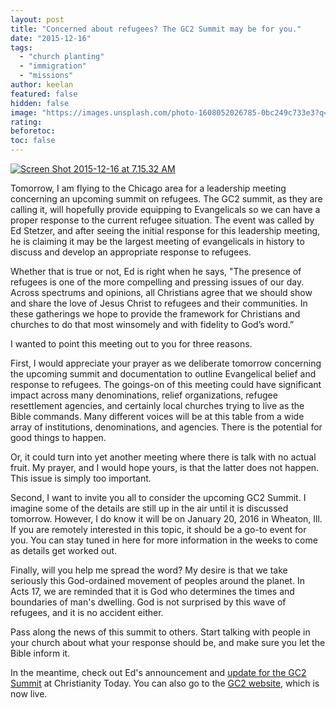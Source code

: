 ```yaml
---
layout: post
title: "Concerned about refugees? The GC2 Summit may be for you."
date: "2015-12-16"
tags: 
  - "church planting"
  - "immigration"
  - "missions"
author: keelan
featured: false
hidden: false
image: "https://images.unsplash.com/photo-1608052026785-0bc249c733e3?q=80&w=2118&auto=format&fit=crop&ixlib=rb-4.0.3&ixid=M3wxMjA3fDB8MHxwaG90by1wYWdlfHx8fGVufDB8fHx8fA%3D%3D"
rating:
beforetoc:
toc: false
---
```


[![Screen Shot 2015-12-16 at 7.15.32 AM](images/77e7d-screen-shot-2015-12-16-at-7.15.32-am.png)](http://www.gc2summit.com/?page_id=4484)

Tomorrow, I am flying to the Chicago area for a leadership meeting concerning an upcoming summit on refugees. The GC2 summit, as they are calling it, will hopefully provide equipping to Evangelicals so we can have a proper response to the current refugee situation. The event was called by Ed Stetzer, and after seeing the initial response for this leadership meeting, he is claiming it may be the largest meeting of evangelicals in history to discuss and develop an appropriate response to refugees.

Whether that is true or not, Ed is right when he says, "The presence of refugees is one of the more compelling and pressing issues of our day. Across spectrums and opinions, all Christians agree that we should show and share the love of Jesus Christ to refugees and their communities. In these gatherings we hope to provide the framework for Christians and churches to do that most winsomely and with fidelity to God’s word.”

I wanted to point this meeting out to you for three reasons.

First, I would appreciate your prayer as we deliberate tomorrow concerning the upcoming summit and documentation to outline Evangelical belief and response to refugees. The goings-on of this meeting could have significant impact across many denominations, relief organizations, refugee resettlement agencies, and certainly local churches trying to live as the Bible commands. Many different voices will be at this table from a wide array of institutions, denominations, and agencies. There is the potential for good things to happen.

Or, it could turn into yet another meeting where there is talk with no actual fruit. My prayer, and I would hope yours, is that the latter does not happen. This issue is simply too important.

Second, I want to invite you all to consider the upcoming GC2 Summit. I imagine some of the details are still up in the air until it is discussed tomorrow. However, I do know it will be on January 20, 2016 in Wheaton, Ill. If you are remotely interested in this topic, it should be a go-to event for you. You can stay tuned in here for more information in the weeks to come as details get worked out.

Finally, will you help me spread the word? My desire is that we take seriously this God-ordained movement of peoples around the planet. In Acts 17, we are reminded that it is God who determines the times and boundaries of man's dwelling. God is not surprised by this wave of refugees, and it is no accident either.

Pass along the news of this summit to others. Start talking with people in your church about what your response should be, and make sure you let the Bible inform it.

In the meantime, check out Ed's announcement and [update for the GC2 Summit](http://www.christianitytoday.com/edstetzer/2015/december/update-on-gc2-summit.html) at Christianity Today. You can also go to the [GC2 website](http://www.gc2summit.com/?page_id=4484), which is now live.
